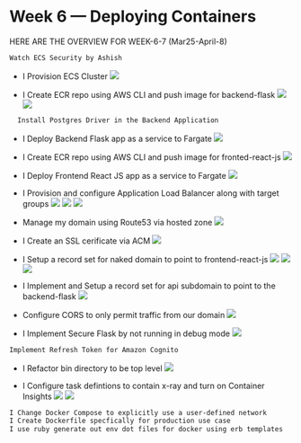 # Week 6 — Deploying Containers

HERE ARE THE OVERVIEW FOR WEEK-6-7 (Mar25-April-8)

```sh
Watch ECS Security by Ashish
```

- I Provision ECS Cluster
  ![](assets/ecs-cluster.png)

- I Create ECR repo using AWS CLI and push image for backend-flask
  ![](assets/ecr-repository.png)
  ![](assets/pushimg-to-backend.png)
  
```sh
  Install Postgres Driver in the Backend Application
```

- I Deploy Backend Flask app as a service to Fargate
  ![](assets/backend-flask-app.png)

- I Create ECR repo using AWS CLI and push image for fronted-react-js
  ![](assets/ecr-repository.png)

- I Deploy Frontend React JS app as a service to Fargate
  ![](assets/frontend-react-jsapp.png)

- I Provision and configure Application Load Balancer along with target groups
  ![](assets/t-g-frontend.png)
  ![](assets/t-g-backend.png)
  ![](assets/Load-balancer.png)
  
- Manage my domain using Route53 via hosted zone
  ![](assets/route53.png)
  
- I Create an SSL cerificate via ACM
  ![](assets/ACM-certificate.png)

- I Setup a record set for naked domain to point to frontend-react-js
  ![](assets/loadbalancer-endpoint.png)
  ![](assets/harvestdam-homepage.png)
  ![](assets/homepage-messages.png)

- I Implement and Setup a record set for api subdomain to point to the backend-flask
  ![](assets/target-group.png)

- Configure CORS to only permit traffic from our domain
  ![](assets/cloudmap-namespace.png)

- I Implement Secure Flask by not running in debug mode
  ![](assets/flask-app.png)

```sh
Implement Refresh Token for Amazon Cognito
```

- I Refactor bin directory to be top level
  ![](assets/flask-app.png)

- I Configure task defintions to contain x-ray and turn on Container Insights
  ![](assets/backend-xray.png)
  ![](assets/ecs-cluster.png)
  
```sh
I Change Docker Compose to explicitly use a user-defined network
I Create Dockerfile specfically for production use case
I use ruby generate out env dot files for docker using erb templates
```
